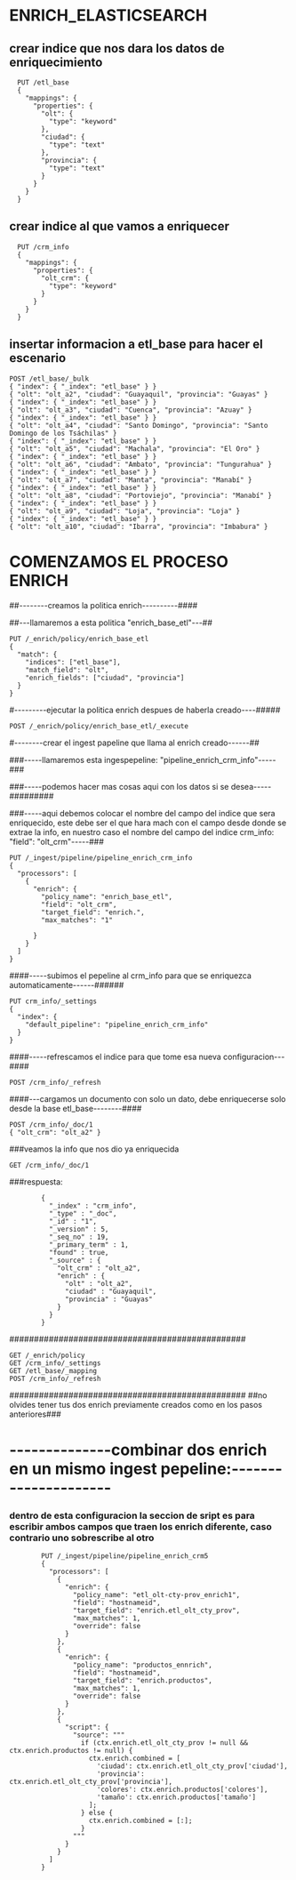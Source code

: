 # ENRICH_ELASTICSEARCH


## crear indice que nos dara los datos de enriquecimiento ##


      PUT /etl_base
      {
        "mappings": {
          "properties": {
            "olt": {
              "type": "keyword"
            },
            "ciudad": {
              "type": "text"
            },
            "provincia": {
              "type": "text"
            }
          }
        }
      }
      
## crear indice al que vamos a enriquecer

      PUT /crm_info
      {
        "mappings": {
          "properties": {
            "olt_crm": {
              "type": "keyword"
            }
          }
        }
      }

## insertar informacion a etl_base para hacer el escenario


    POST /etl_base/_bulk
    { "index": { "_index": "etl_base" } }
    { "olt": "olt_a2", "ciudad": "Guayaquil", "provincia": "Guayas" }
    { "index": { "_index": "etl_base" } }
    { "olt": "olt_a3", "ciudad": "Cuenca", "provincia": "Azuay" }
    { "index": { "_index": "etl_base" } }
    { "olt": "olt_a4", "ciudad": "Santo Domingo", "provincia": "Santo Domingo de los Tsáchilas" }
    { "index": { "_index": "etl_base" } }
    { "olt": "olt_a5", "ciudad": "Machala", "provincia": "El Oro" }
    { "index": { "_index": "etl_base" } }
    { "olt": "olt_a6", "ciudad": "Ambato", "provincia": "Tungurahua" }
    { "index": { "_index": "etl_base" } }
    { "olt": "olt_a7", "ciudad": "Manta", "provincia": "Manabí" }
    { "index": { "_index": "etl_base" } }
    { "olt": "olt_a8", "ciudad": "Portoviejo", "provincia": "Manabí" }
    { "index": { "_index": "etl_base" } }
    { "olt": "olt_a9", "ciudad": "Loja", "provincia": "Loja" }
    { "index": { "_index": "etl_base" } }
    { "olt": "olt_a10", "ciudad": "Ibarra", "provincia": "Imbabura" }



# COMENZAMOS EL PROCESO ENRICH #

##--------creamos la politica enrich----------####

##---llamaremos a esta politica "enrich_base_etl"---##


    PUT /_enrich/policy/enrich_base_etl
    {
      "match": {
        "indices": ["etl_base"],
        "match_field": "olt",
        "enrich_fields": ["ciudad", "provincia"]
      }
    }
    
#---------ejecutar la politica enrich despues de haberla creado----#####

    POST /_enrich/policy/enrich_base_etl/_execute


#--------crear el ingest papeline que llama al enrich creado------##

###-----llamaremos esta ingespepeline: "pipeline_enrich_crm_info"-----###

###-----podemos hacer mas cosas aqui con los datos si se desea-----#########

###-----aqui debemos colocar el nombre del campo del indice que sera enriquecido, este debe ser el que hara mach con el campo desde donde se extrae la info, en nuestro caso el nombre del campo del indice crm_info: "field": "olt_crm"-----###

    PUT /_ingest/pipeline/pipeline_enrich_crm_info
    {
      "processors": [
        {
          "enrich": {
            "policy_name": "enrich_base_etl",
            "field": "olt_crm",
            "target_field": "enrich.",
            "max_matches": "1"
            
          }
        }
      ]
    }
####-----subimos el pepeline al crm_info para que se enriquezca automaticamente------######

    PUT crm_info/_settings
    {
      "index": {
        "default_pipeline": "pipeline_enrich_crm_info"
      }
    }

####-----refrescamos el indice para que tome esa nueva configuracion---####

    POST /crm_info/_refresh
####---cargamos un documento con solo un dato, debe enriquecerse solo desde la base etl_base--------####

    POST /crm_info/_doc/1
    { "olt_crm": "olt_a2" }
    
###veamos la info que nos dio ya enriquecida

    GET /crm_info/_doc/1
    
###respuesta:

            {
              "_index" : "crm_info",
              "_type" : "_doc",
              "_id" : "1",
              "_version" : 5,
              "_seq_no" : 19,
              "_primary_term" : 1,
              "found" : true,
              "_source" : {
                "olt_crm" : "olt_a2",
                "enrich" : {
                  "olt" : "olt_a2",
                  "ciudad" : "Guayaquil",
                  "provincia" : "Guayas"
                }
              }
            }


################################################


    GET /_enrich/policy
    GET /crm_info/_settings
    GET /etl_base/_mapping
    POST /crm_info/_refresh


################################################
##no olvides tener tus dos enrich previamente creados como en los pasos anteriores###
# --------------combinar dos enrich en un mismo ingest pepeline:--------------------- #
### dentro de esta configuracion la seccion de sript es para escribir ambos campos que traen los enrich diferente, caso contrario uno sobrescribe al otro  ###

            PUT /_ingest/pipeline/pipeline_enrich_crm5
            {
              "processors": [
                {
                  "enrich": {
                    "policy_name": "etl_olt-cty-prov_enrich1",
                    "field": "hostnameid",
                    "target_field": "enrich.etl_olt_cty_prov",
                    "max_matches": 1,
                    "override": false
                  }
                },
                {
                  "enrich": {
                    "policy_name": "productos_ennrich",
                    "field": "hostnameid",
                    "target_field": "enrich.productos",
                    "max_matches": 1,
                    "override": false
                  }
                },
                {
                  "script": {
                    "source": """
                      if (ctx.enrich.etl_olt_cty_prov != null && ctx.enrich.productos != null) {
                        ctx.enrich.combined = [
                          'ciudad': ctx.enrich.etl_olt_cty_prov['ciudad'],
                          'provincia': ctx.enrich.etl_olt_cty_prov['provincia'],
                          'colores': ctx.enrich.productos['colores'],
                          'tamaño': ctx.enrich.productos['tamaño']
                        ];
                      } else {
                        ctx.enrich.combined = [:];
                      }
                    """
                  }
                }
              ]
            }




















